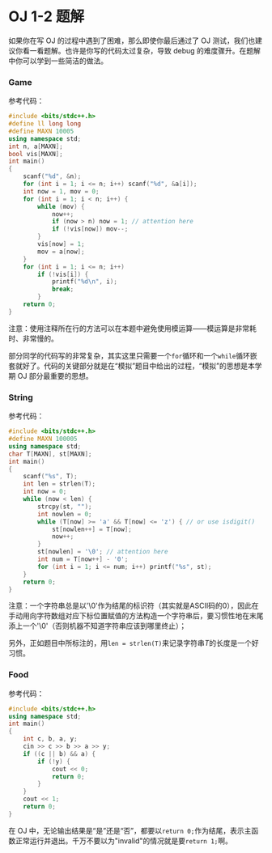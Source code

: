 # OJ 1-2 题解

如果你在写 OJ 的过程中遇到了困难，那么即使你最后通过了 OJ 测试，我们也建议你看一看题解。也许是你写的代码太过复杂，导致 debug 的难度骤升。在题解中你可以学到一些简洁的做法。

### Game

参考代码：

```c++
#include <bits/stdc++.h>
#define ll long long
#define MAXN 10005
using namespace std;
int n, a[MAXN];
bool vis[MAXN];
int main()
{
    scanf("%d", &n);
    for (int i = 1; i <= n; i++) scanf("%d", &a[i]);
    int now = 1, mov = 0;
    for (int i = 1; i < n; i++) {
        while (mov) {
            now++;
            if (now > n) now = 1; // attention here
            if (!vis[now]) mov--;
        }
        vis[now] = 1;
        mov = a[now];
    }
    for (int i = 1; i <= n; i++) 
        if (!vis[i]) {
            printf("%d\n", i);
            break;
        }
    return 0;
}
```

注意：使用注释所在行的方法可以在本题中避免使用模运算——模运算是非常耗时、非常慢的。

部分同学的代码写的非常复杂，其实这里只需要一个``for``循环和一个``while``循环嵌套就好了。代码的关键部分就是在“模拟”题目中给出的过程，“模拟”的思想是本学期 OJ 部分最重要的思想。

### String

参考代码：

```c++
#include <bits/stdc++.h>
#define MAXN 100005
using namespace std;
char T[MAXN], st[MAXN];
int main()
{
    scanf("%s", T);
    int len = strlen(T);
    int now = 0;
    while (now < len) {
        strcpy(st, "");
        int nowlen = 0;
        while (T[now] >= 'a' && T[now] <= 'z') { // or use isdigit()
            st[nowlen++] = T[now];
            now++;
        }
        st[nowlen] = '\0'; // attention here
        int num = T[now++] - '0';
        for (int i = 1; i <= num; i++) printf("%s", st);
    }
    return 0;
}
```

注意：一个字符串总是以'\0'作为结尾的标识符（其实就是ASCII码的0），因此在手动用向字符数组对应下标位置赋值的方法构造一个字符串后，要习惯性地在末尾添上一个'\0'（否则机器不知道字符串应该到哪里终止）；

另外，正如题目中所标注的，用``len = strlen(T)``来记录字符串$T$的长度是一个好习惯。

### Food

参考代码：

```c++
#include <bits/stdc++.h>
using namespace std;
int main()
{
    int c, b, a, y;
    cin >> c >> b >> a >> y;
    if ((c || b) && a) {
        if (!y) {
            cout << 0;
            return 0;
        }
    }
    cout << 1;
    return 0;
}
```

在 OJ 中，无论输出结果是“是”还是“否”，都要以``return 0;``作为结尾，表示主函数正常运行并退出。千万不要以为"invalid"的情况就是要``return 1;``啊。